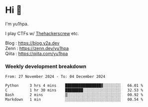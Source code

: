 # Hi 👋

I'm yu1hpa.

I play CTFs w/ [Thehackerscrew](https://www.thehackerscrew.team/) etc.

Blog : https://blog.y2a.dev  
Zenn : https://zenn.dev/yu1hpa  
Qiita : https://qiita.com/yu1hpa  

### Weekly development breakdown

<!--START_SECTION:waka-->

```txt
From: 27 November 2024 - To: 04 December 2024

Python     3 hrs 4 mins    ████████████████▓░░░░░░░░   66.01 %
C          1 hr 30 mins    ████████░░░░░░░░░░░░░░░░░   32.53 %
Bash       2 mins          ▒░░░░░░░░░░░░░░░░░░░░░░░░   00.92 %
Markdown   1 min           ░░░░░░░░░░░░░░░░░░░░░░░░░   00.54 %
```

<!--END_SECTION:waka-->

